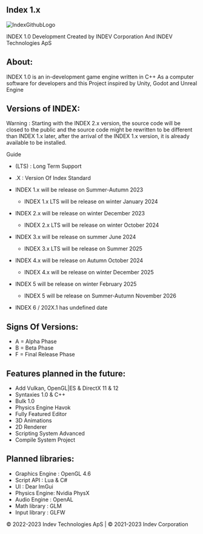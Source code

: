 ## Index 1.x
![IndexGithubLogo](https://github.com/INDEV-Technologies/INDEX-1.x/assets/126918321/1d219eab-00bc-48eb-87be-4222d386d96f)


INDEX 1.0 Development
Created by INDEV Corporation And INDEV Technologies ApS

## About:
INDEX 1.0 is an in-development game engine written in C++
As a computer software for developers and this Project inspired by Unity, Godot and Unreal Engine

## Versions of INDEX:
Warning : Starting with the INDEX 2.x version, the source code will be closed to the public and the source code might be rewritten to be different than INDEX 1.x later, after the arrival of the INDEX 1.x version, it is already available to be installed.

Guide
* (LTS) : Long Term Support
* .X : Version Of Index Standard


* INDEX 1.x will be release on Summer-Autumn 2023
  * INDEX 1.x LTS will be release on winter January 2024

* INDEX 2.x will be release on winter December 2023
  * INDEX 2.x LTS will be release on winter October 2024

* INDEX 3.x will be release on summer June 2024
  * INDEX 3.x LTS will be release on Summer 2025
  
* INDEX 4.x will be release on Autumn October 2024
  * INDEX 4.x will be release on winter December 2025

* INDEX 5 will be release on winter February 2025
  * INDEX 5 will be release on Summer-Autumn November 2026

  
* INDEX 6 / 202X.1 has undefined date

## Signs Of Versions:
* A = Alpha Phase
* B = Beta Phase
* F = Final Release Phase

## Features planned in the future:
* Add Vulkan, OpenGL|ES & DirectX 11 & 12
* Syntaxies 1.0 & C++
* Bulk 1.0
* Physics Engine Havok
* Fully Featured Editor
* 3D Animations
* 2D Renderer
* Scripting System Advanced
* Compile System Project

## Planned libraries:
* Graphics Engine : OpenGL 4.6
* Script API : Lua & C#
* UI : Dear ImGui
* Physics Engine: Nvidia PhysX
* Audio Engine : OpenAL
* Math library : GLM
* Input library : GLFW

© 2022-2023 Indev Technologies ApS | © 2021-2023 Indev Corporation
